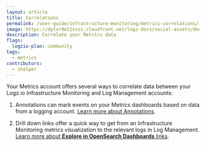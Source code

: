 ```yaml
---
layout: article
title: Correlations
permalink: /user-guide/infrastructure-monitoring/metrics-correlations/
image: https://dytvr9ot2sszz.cloudfront.net/logz-docs/social-assets/docs-social.jpg
description: Correlate your Metrics data
flags:
  logzio-plan: community
tags:
  - metrics
contributors:
  - shalper
---
```


Your Metrics account offers several ways to correlate data between your Logz.io Infrastructure Monitoring and Log Management accounts:

1. Annotations can mark events on your Metrics dashboards based on data from a logging account. [Learn more about Annotations](/user-guide/infrastructure-monitoring/annotations/).

2. Drill down links offer a quick way to get from an Infrastructure Monitoring metrics visualization to the relevant logs in Log Management. [Learn more about **Explore in OpenSearch Dashboards** links](/user-guide/infrastructure-monitoring/explore-in-kibana-drilldown-links).
<!--Future proof: How will we handle replacing "Kibana" all over the product and documentation? -->